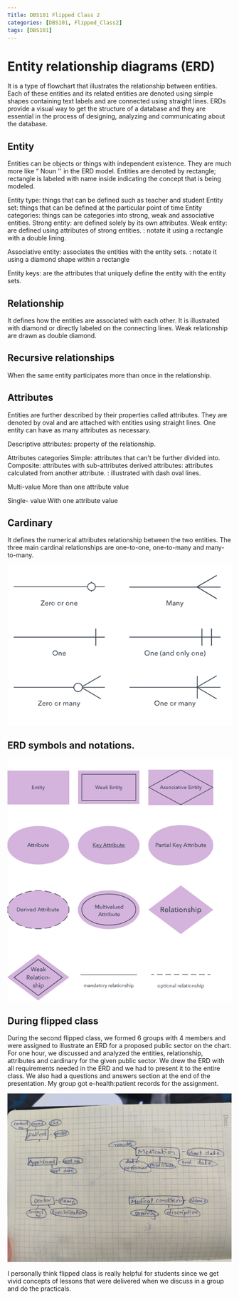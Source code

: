 ```yaml
---
Title: DBS101 Flipped Class 2
categories: [DBS101, Flipped_Class2]
tags: [DBS101]
---
```


# Entity relationship diagrams (ERD)

It is a type of flowchart that illustrates the relationship between entities. Each of these entities and its related entities are denoted using simple shapes containing text labels and are connected using straight lines. ERDs provide a visual way to get the structure of a database and they are essential in the process of designing, analyzing and communicating about the database.

## Entity 
Entities can be objects or things with independent existence. They are much more like “ Noun '' in the ERD model. Entities are denoted by rectangle; rectangle is labeled with name inside indicating the concept that is being modeled. 

Entity type: things that can be defined such as teacher and student
Entity set: things that can be defined at the particular point of time
Entity categories: things can be categories into strong, weak and associative entities.
Strong entity: are defined solely by its own attributes.
Weak entity: are defined using attributes of strong entities. 
                   : notate it using a rectangle with a double lining.

Associative entity: associates the entities with the entity sets.
			    : notate it using a diamond shape within a rectangle


Entity keys: are the attributes that uniquely define the entity with the entity sets.

## Relationship
It defines how the entities are associated with each other. It is illustrated with diamond or directly labeled on the connecting lines. Weak relationship are drawn as double diamond.



## Recursive relationships

When the same entity participates more than once in the relationship.

## Attributes
Entities are further described by their properties called attributes. They are denoted by oval and are attached with entities using straight lines. One entity can have as many attributes as necessary.

Descriptive attributes: property of the relationship.

Attributes categories
Simple: attributes that can't be further divided into.
Composite: attributes with sub-attributes
derived attributes: attributes calculated from another attribute.
                            : illustrated with dash oval lines.



Multi-value 
More than one attribute value


Single- value
With one attribute value


## Cardinary 
It defines the numerical attributes relationship between the two entities.
The three main cardinal relationships are one-to-one, one-to-many and many-to-many.

![alt text](<../images/DBS101-images/Screenshot from 2024-02-28 22-08-05.png>)

## ERD symbols and notations.

![alt text](<../images/DBS101-images/Screenshot from 2024-02-29 11-31-23.png>)



## During flipped class
During the second flipped class, we formed 6 groups with 4 members and were assigned to illustrate an ERD for a proposed public sector on the chart. For one hour, we discussed and analyzed the entities, relationship, attributes and cardinary for the given public sector. We drew the ERD with all requirements needed in the ERD and we had to present it to the entire class.
We also had a questions and answers section at the end of the presentation. My group got e-health:patient records for the assignment.


![alt text](../images/DBS101-images/photo_6266939425187544246_y.jpg)


I personally think flipped class is really helpful for students since we get vivid concepts of lessons that were delivered when we discuss in a group and do the practicals.


